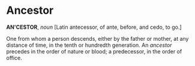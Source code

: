 # Ancestor

**AN'CESTOR**, _noun_ \[Latin antecessor, of ante, before, and cedo, to go.\]

One from whom a person descends, either by the father or mother, at any distance of time, in the tenth or hundredth generation. An _ancestor_ precedes in the order of nature or blood; a predecessor, in the order of office.